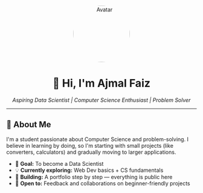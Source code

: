 <!-- Dark Theme Profile Header -->
<div align="center">
  <img src="https://github.com/Saboo24/portofolio3/blob/main/cp.png" alt="Avatar" width="150" height="150" style="border-radius: 50%;">
  <h1>👋 Hi, I'm Ajmal Faiz</h1>
  <p><i>Aspiring Data Scientist | Computer Science Enthusiast | Problem Solver</i></p>
</div>

---

## 🚀 About Me

I'm a student passionate about Computer Science and problem-solving. I believe in learning by doing, so I'm starting with small projects (like converters, calculators) and gradually moving to larger applications.

- 🎯 **Goal:** To become a Data Scientist
- 💡 **Currently exploring:** Web Dev basics + CS fundamentals
- 🌱 **Building:** A portfolio step by step — everything is public here
- 🤝 **Open to:** Feedback and collaborations on beginner-friendly projects
